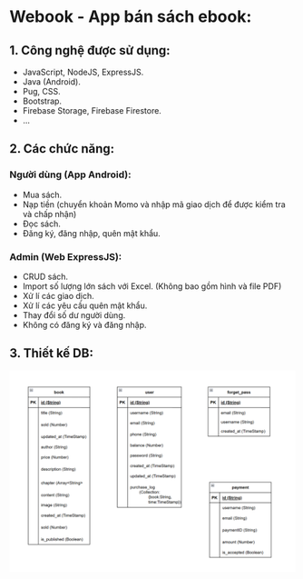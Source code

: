 # Webook - App bán sách ebook:
## 1. Công nghệ được sử dụng:
- JavaScript, NodeJS, ExpressJS.
- Java (Android).
- Pug, CSS.
- Bootstrap.
- Firebase Storage, Firebase Firestore.
- ...
## 2. Các chức năng:
### Người dùng (App Android):
- Mua sách.
- Nạp tiền (chuyển khoản Momo và nhập mã giao dịch để được kiểm tra và chấp nhận)
- Đọc sách.
- Đăng ký, đăng nhập, quên mật khẩu.
### Admin (Web ExpressJS):
- CRUD sách.
- Import số lượng lớn sách với Excel. (Không bao gồm hình và file PDF)
- Xử lí các giao dịch.
- Xử lí các yêu cầu quên mật khẩu.
- Thay đổi số dư người dùng.
- Không có đăng ký và đăng nhập.
## 3. Thiết kế DB:
![.](/db.png)
